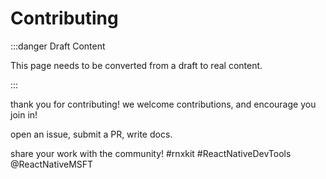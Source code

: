 # Contributing

:::danger Draft Content

This page needs to be converted from a draft to real content.

:::

thank you for contributing! we welcome contributions, and encourage you join in!

open an issue, submit a PR, write docs.

share your work with the community! #rnxkit #ReactNativeDevTools
@ReactNativeMSFT
